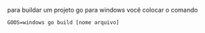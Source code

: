 
para buildar um projeto go para windows você colocar o comando

```
GOOS=windows go build [nome arquivo]
```